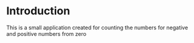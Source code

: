 # Introduction
This is a small application created for counting the numbers for negative and positive numbers from zero